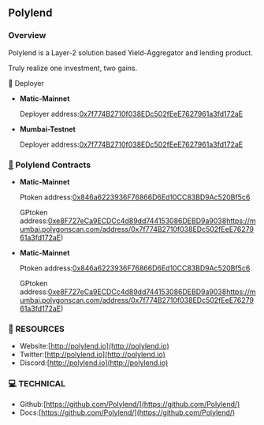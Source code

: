 ## Polylend

### Overview

Polylend is a Layer-2 solution based Yield-Aggregator and lending product.

Truly realize one investment, two gains.

:tropical_fish: Deployer

- **Matic-Mainnet**
  
  Deployer address:[0x7f774B2710f038EDc502fEeE7627961a3fd172aE](https://mumbai.polygonscan.com/address/0x7f774B2710f038EDc502fEeE7627961a3fd172aE)

- **Mumbai-Testnet**

  Deployer address:[0x7f774B2710f038EDc502fEeE7627961a3fd172aE](https://mumbai.polygonscan.com/address/0x7f774B2710f038EDc502fEeE7627961a3fd172aE)

### [👋](https://www.emojiall.com/zh-hans/emoji/👋) Polylend Contracts

- **Matic-Mainnet**

  Ptoken address:[0x846a6223936F76866D6Ed10CC83BD9Ac520Bf5c6](https://mumbai.polygonscan.com/address/0x846a6223936F76866D6Ed10CC83BD9Ac520Bf5c6)
  
  GPtoken address:[0xe8F727eCa9ECDCc4d89dd744153086DEBD9a9038](https://mumbai.polygonscan.com/address/0xe8F727eCa9ECDCc4d89dd744153086DEBD9a9038)https://mumbai.polygonscan.com/address/0x7f774B2710f038EDc502fEeE7627961a3fd172aE)

- **Matic-Mainnet**

  Ptoken address:[0x846a6223936F76866D6Ed10CC83BD9Ac520Bf5c6](https://mumbai.polygonscan.com/address/0x846a6223936F76866D6Ed10CC83BD9Ac520Bf5c6)
  
  GPtoken address:[0xe8F727eCa9ECDCc4d89dd744153086DEBD9a9038](https://mumbai.polygonscan.com/address/0xe8F727eCa9ECDCc4d89dd744153086DEBD9a9038)https://mumbai.polygonscan.com/address/0x7f774B2710f038EDc502fEeE7627961a3fd172aE)

### 🧐 RESOURCES

- Website:[http://polylend.io](http://polylend.io)
- Twitter:[http://polylend.io](http://polylend.io)
- Discord:[http://polylend.io](http://polylend.io)

### 💻 TECHNICAL

- Github:[https://github.com/Polylend/](https://github.com/Polylend/)
- Docs:[https://github.com/Polylend/](https://github.com/Polylend/)

